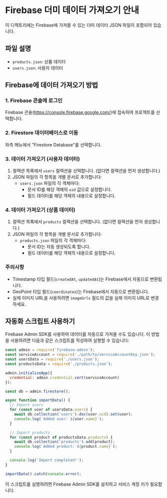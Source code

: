 # Firebase 더미 데이터 가져오기 안내

이 디렉토리에는 Firebase에 가져올 수 있는 더미 데이터 JSON 파일이 포함되어 있습니다.

## 파일 설명
- `products.json`: 상품 데이터
- `users.json`: 사용자 데이터

## Firebase에 데이터 가져오기 방법

### 1. Firebase 콘솔에 로그인
Firebase 콘솔(https://console.firebase.google.com/)에 접속하여 프로젝트를 선택합니다.

### 2. Firestore 데이터베이스로 이동
좌측 메뉴에서 "Firestore Database"를 선택합니다.

### 3. 데이터 가져오기 (사용자 데이터)
1. 컬렉션 목록에서 `users` 컬렉션을 선택합니다. (없다면 컬렉션을 먼저 생성합니다.)
2. JSON 파일의 각 항목을 개별 문서로 추가합니다:
   - `users.json` 파일의 각 객체마다:
     - 문서 ID를 해당 객체의 `uid` 값으로 설정합니다.
     - 필드 데이터를 해당 객체의 내용으로 설정합니다.

### 4. 데이터 가져오기 (상품 데이터)
1. 컬렉션 목록에서 `products` 컬렉션을 선택합니다. (없다면 컬렉션을 먼저 생성합니다.)
2. JSON 파일의 각 항목을 개별 문서로 추가합니다:
   - `products.json` 파일의 각 객체마다:
     - 문서 ID는 자동 생성되도록 합니다.
     - 필드 데이터를 해당 객체의 내용으로 설정합니다.

### 주의사항
- Timestamp 타입 필드(`createdAt`, `updatedAt`)는 Firebase에서 자동으로 변환됩니다.
- GeoPoint 타입 필드(`coordinates`)는 Firebase에서 자동으로 변환됩니다.
- 실제 이미지 URL을 사용하려면 `imageUrls` 필드의 값을 실제 이미지 URL로 변경하세요.

## 자동화 스크립트 사용하기

Firebase Admin SDK를 사용하여 데이터를 자동으로 가져올 수도 있습니다. 이 방법을 사용하려면 다음과 같은 스크립트를 작성하여 실행할 수 있습니다:

```javascript
const admin = require('firebase-admin');
const serviceAccount = require('./path/to/serviceAccountKey.json');
const usersData = require('./users.json');
const productsData = require('./products.json');

admin.initializeApp({
  credential: admin.credential.cert(serviceAccount)
});

const db = admin.firestore();

async function importData() {
  // Import users
  for (const user of usersData.users) {
    await db.collection('users').doc(user.uid).set(user);
    console.log(`Added user: ${user.name}`);
  }

  // Import products
  for (const product of productsData.products) {
    await db.collection('products').add(product);
    console.log(`Added product: ${product.name}`);
  }

  console.log('Import completed!');
}

importData().catch(console.error);
```

이 스크립트를 실행하려면 Firebase Admin SDK를 설치하고 서비스 계정 키가 필요합니다. 